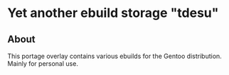 # Yet another ebuild storage "tdesu"

## About

This portage overlay contains various ebuilds for the Gentoo distribution. Mainly for personal use.
